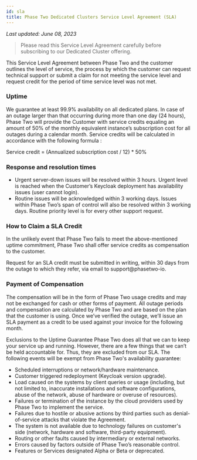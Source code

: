 ```yaml
---
id: sla
title: Phase Two Dedicated Clusters Service Level Agreement (SLA)
---
```


*Last updated: June 08, 2023*

> Please read this Service Level Agreement carefully before subscribing to our Dedicated Cluster offering.

This Service Level Agreement between Phase Two and the customer outlines the level of service, the process by which the customer can request technical support or submit a claim for not meeting the service level and request credit for the period of time service level was not met.

### Uptime

We guarantee at least 99.9% availability on all dedicated plans. In case of an outage larger than that occurring during more than one day (24 hours), Phase Two will provide the Customer with service credits equaling an amount of 50% of the monthly equivalent instance’s subscription cost for all outages during a calendar month. Service credits will be calculated in accordance with the following formula :

Service credit = (Annualized subscription cost / 12) * 50%

### Response and resolution times

- Urgent server-down issues will be resolved within 3 hours. Urgent level is reached when the Customer’s Keycloak deployment has availability issues (user cannot login).
- Routine issues will be acknowledged within 3 working days. Issues within Phase Two’s span of control will also be resolved within 3 working days. Routine priority level is for every other support request.

### How to Claim a SLA Credit

In the unlikely event that Phase Two fails to meet the above-mentioned uptime commitment, Phase Two shall offer service credits as compensation to the customer.

Request for an SLA credit must be submitted in writing, within 30 days from the outage to which they refer, via email to support@phasetwo-io.

### Payment of Compensation

The compensation will be in the form of Phase Two usage credits and may not be exchanged for cash or other forms of payment. All outage periods and compensation are calculated by Phase Two and are based on the plan that the customer is using. Once we’ve verified the outage, we’ll issue an SLA payment as a credit to be used against your invoice for the following month.

Exclusions to the Uptime Guarantee
Phase Two does all that we can to keep your service up and running. However, there are a few things that we can’t be held accountable for. Thus, they are excluded from our SLA. The following events will be exempt from Phase Two's availability guarantee:

- Scheduled interruptions or network/hardware maintenance.
- Customer triggered redeployment (Keycloak version upgrade).
- Load caused on the systems by client queries or usage (including, but not limited to, inaccurate installations and software configurations, abuse of the network, abuse of hardware or overuse of resources).
- Failures or termination of the instance by the cloud providers used by Phase Two to implement the service.
- Failures due to hostile or abusive actions by third parties such as denial-of-service attacks that violate the Agreement.
- The system is not available due to technology failures on customer's side (network, hardware and software, third-party equipment).
- Routing or other faults caused by intermediary or external networks.
- Errors caused by factors outside of Phase Two’s reasonable control.
- Features or Services designated Alpha or Beta or deprecated.
